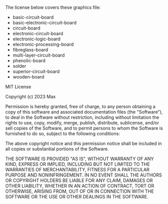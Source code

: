 The license below covers these graphics file:
- basic-circuit-board
- basic-electronic-circuit-board
- circuit-board
- electronic-circuit-board
- electronic-logic-board
- electronic-processing-board
- fibreglass-board
- multi-layer-circuit-board
- phenolic-board
- solder
- superior-circuit-board
- wooden-board

MIT License

Copyright (c) 2023 Max

Permission is hereby granted, free of charge, to any person obtaining a copy of this software and associated documentation files (the "Software"), to deal in the Software without restriction, including without limitation the rights to use, copy, modify, merge, publish, distribute, sublicense, and/or sell copies of the Software, and to permit persons to whom the Software is furnished to do so, subject to the following conditions:

The above copyright notice and this permission notice shall be included in all copies or substantial portions of the Software.

THE SOFTWARE IS PROVIDED "AS IS", WITHOUT WARRANTY OF ANY KIND, EXPRESS OR IMPLIED, INCLUDING BUT NOT LIMITED TO THE WARRANTIES OF MERCHANTABILITY, FITNESS FOR A PARTICULAR PURPOSE AND NONINFRINGEMENT. IN NO EVENT SHALL THE AUTHORS OR COPYRIGHT HOLDERS BE LIABLE FOR ANY CLAIM, DAMAGES OR OTHER LIABILITY, WHETHER IN AN ACTION OF CONTRACT, TORT OR OTHERWISE, ARISING FROM, OUT OF OR IN CONNECTION WITH THE SOFTWARE OR THE USE OR OTHER DEALINGS IN THE SOFTWARE.
